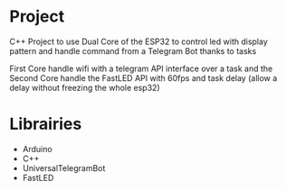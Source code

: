 # Project
C++ Project to use Dual Core of the ESP32 to control led with display pattern and handle command from a Telegram Bot thanks to tasks

First Core handle wifi with a telegram API interface over a task and the Second Core handle the FastLED API with 60fps and task delay (allow a delay without freezing the whole esp32)

# Librairies

- Arduino
- C++
- UniversalTelegramBot
- FastLED
